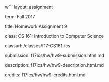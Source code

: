 w```
layout: assignment

term: Fall 2017

title: Homework Assignment 9

class: CS 161: Introduction to Computer Science

classurl: /classes/f17-CS161-ics

submission: f17ics/hw/hw9-submission.html.md

description: f17ics/hw/hw9-description.html.md

credits: f17ics/hw/hw9-credits.html.md

```
